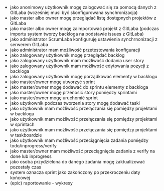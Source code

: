 - jako anonimowy użytkownik mogę zalogować się za pomocą danych z GitLaba (wcześniej musi być skonfigurowana synchronizacja)
- jako master albo owner mogę przeglądać listę dostępnych projektów z GitLaba
- jako master albo owner mogę zaimportować projekt z GitLaba (podczas importu system tworzy backloga na podstawie issues z GitLaba)
- jako administrator ScrumLaba konfiguruję ustawienia synchrnonizacji z serwerem GitLaba
- jako administrator mam możliwość przetestowania konfiguracji
- jako zalogowany użytkownik mogę przeglądać backlog
- jako zalogowany użytkownik mam możliwość dodania user story
- jako zalogowany użytkownik mam możliwość edytowania pozycji z backloga
- jako zalogowany użytkownik mogę porządkować elementy w backlogu
- jako master/owner mogę utworzyć sprint
- jako master/owner mogę dodawać do sprintu elementy z backloga
- jako master/owner mogę przenosić story pomiędzy sprintami
- jako master/owner mogę uruchomić sprint
- jako użytkownik podczas tworzenia story mogę dodawać taski
- jako użytkownik mam możliwość przełączania się pomiędzy projektami w backlogu
- jako użytkownik mam możliwość przełączania się pomiędzy projektami w sprintach
- jako użytkownik mam możliwość przełączania się pomiędzy projektami w taskboardzie
- jako użytkownik mam możliwość przeciągnięcia zadania pomiędzy todo/inprogress/verify
- jako master/owner mam możliwość przeciągnięcia zadania z verify na done lub inprogress
- jako osoba przydzielona do danego zadania mogę zaktualizować pozostały czas
- system oznacza sprint jako zakończony po przekroczeniu daty końcowej
- (epic) raportowanie - wykresy

